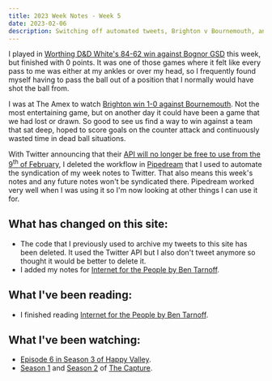 ```yaml
---
title: 2023 Week Notes - Week 5
date: 2023-02-06
description: Switching off automated tweets, Brighton v Bournemouth, and Internet for the People.
---
```


I played in [Worthing D&D White's 84-62 win against Bognor GSD](https://www.basketballsussex.co.uk/match/33593487.html) this week, but finished with 0 points. It was one of those games where it felt like every pass to me was either at my ankles or over my head, so I frequently found myself having to pass the ball out of a position that I normally would have shot the ball from.

I was at The Amex to watch [Brighton win 1-0 against Bournemouth](https://www.brightonandhovealbion.com/news/3048710/more-mitoma-magic-as-albion-leave-it-late). Not the most entertaining game, but on another day it could have been a game that we had lost or drawn. So good to see us find a way to win against a team that sat deep, hoped to score goals on the counter attack and continuously wasted time in dead ball situations.

With Twitter announcing that their [API will no longer be free to use from the 9<sup>th</sup> of February](https://twitter.com/TwitterDev/status/1621026986784337922), I deleted the workflow in [Pipedream](https://pipedream.com/) that I used to automate the syndication of my week notes to Twitter. That also means this week's notes and any future notes won't be syndicated there. Pipedream worked very well when I was using it so I'm now looking at other things I can use it for.

## What has changed on this site:

- The code that I previously used to archive my tweets to this site has been deleted. It used the Twitter API but I also don't tweet anymore so thought it would be better to delete it.
- I added my notes for [Internet for the People by Ben Tarnoff](/reading/9781839762024/).

## What I've been reading:

- I finished reading [Internet for the People by Ben Tarnoff](/reading/9781839762024/).

## What I've been watching:

- [Episode 6 in Season 3 of Happy Valley](https://www.themoviedb.org/tv/61244-happy-valley/season/3/episode/6).
- [Season 1](https://www.themoviedb.org/tv/93166-the-capture/season/1) and [Season 2](https://www.themoviedb.org/tv/93166-the-capture/season/2) of [The Capture](https://www.themoviedb.org/tv/93166-the-capture).
